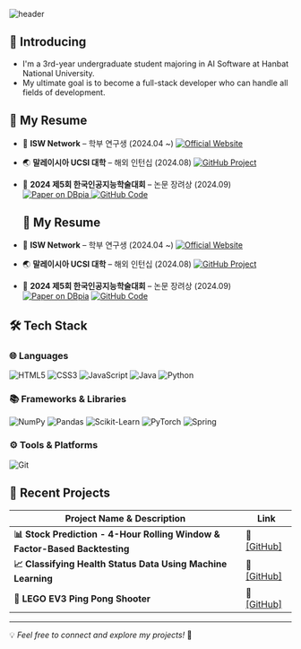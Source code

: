 
<div>
  
  <!--Header-->
  ![header](https://capsule-render.vercel.app/api?type=waving&color=gradient&height=300&section=header&text=Good%20to%20see%20you%20%F0%9F%A4%97)


  
</div>

<div>
  <!--Body-->

  ## 👀 Introducing
  
-  I'm a 3rd-year undergraduate student majoring in AI Software at Hanbat National University.
-  My ultimate goal is to become a full-stack developer who can handle all fields of development.
  
## 📌 My Resume

- 🔬 **ISW Network** – 학부 연구생 (2024.04 ~)
  <span style="display: inline-block;">
    <a href="https://sites.google.com/view/hisw">
      <img src="https://img.shields.io/badge/Official%20Website-000000?style=flat-square&logo=Google%20Chrome&logoColor=white" alt="Official Website">
    </a>
  </span>

- 🌏 **말레이시아 UCSI 대학** – 해외 인턴십 (2024.08)
  <span style="display: inline-block;">
    <a href="https://github.com/2024-01-UCSI-HB-project">
      <img src="https://img.shields.io/badge/GitHub%20Project-181717?style=flat-square&logo=GitHub&logoColor=white" alt="GitHub Project">
    </a>
  </span>

- 🥉 **2024 제5회 한국인공지능학술대회** – 논문 장려상 (2024.09)
  <span style="display: inline-block;">
    <a href="https://www.dbpia.co.kr/journal/articleDetail?nodeId=NODE11949311">
      <img src="https://img.shields.io/badge/Paper%20on%20DBpia-FF6F00?style=flat-square&logo=Read%20the%20Docs&logoColor=white" alt="Paper on DBpia">
    </a>
    <a href="https://github.com/HANJAEWOONG1233/Traffic-light-classification-code">
      <img src="https://img.shields.io/badge/GitHub%20Code-181717?style=flat-square&logo=GitHub&logoColor=white" alt="GitHub Code">
    </a>
  </span>



  ## 📌 My Resume

- 🔬 **ISW Network** – 학부 연구생 (2024.04 ~)  [![Official Website](https://img.shields.io/badge/Official%20Website-000000?style=flat-square&logo=Google%20Chrome&logoColor=white)](https://sites.google.com/view/hisw)

- 🌏 **말레이시아 UCSI 대학** – 해외 인턴십 (2024.08)  [![GitHub Project](https://img.shields.io/badge/GitHub%20Project-181717?style=flat-square&logo=GitHub&logoColor=white)](https://github.com/2024-01-UCSI-HB-project)

- 🥉 **2024 제5회 한국인공지능학술대회** – 논문 장려상 (2024.09)  [![Paper on DBpia](https://img.shields.io/badge/Paper%20on%20DBpia-FF6F00?style=flat-square&logo=Read%20the%20Docs&logoColor=white)](https://www.dbpia.co.kr/journal/articleDetail?nodeId=NODE11949311)  [![GitHub Code](https://img.shields.io/badge/GitHub%20Code-181717?style=flat-square&logo=GitHub&logoColor=white)](https://github.com/HANJAEWOONG1233/Traffic-light-classification-code)





## 🛠️ Tech Stack  

### 🌐 Languages   
![HTML5](https://img.shields.io/badge/HTML5-E34F26?style=for-the-badge&logo=html5&logoColor=white)  ![CSS3](https://img.shields.io/badge/CSS3-1572B6?style=for-the-badge&logo=css3&logoColor=white)  ![JavaScript](https://img.shields.io/badge/JavaScript-F7DF1E?style=for-the-badge&logo=javascript&logoColor=black)  ![Java](https://img.shields.io/badge/Java-007396?style=for-the-badge&logo=java&logoColor=white)  ![Python](https://img.shields.io/badge/Python-3776AB?style=for-the-badge&logo=python&logoColor=white)  

### 📚 Frameworks & Libraries 
![NumPy](https://img.shields.io/badge/NumPy-013243?style=for-the-badge&logo=numpy&logoColor=white)  ![Pandas](https://img.shields.io/badge/Pandas-150458?style=for-the-badge&logo=pandas&logoColor=white)  ![Scikit-Learn](https://img.shields.io/badge/Scikit--Learn-F7931E?style=for-the-badge&logo=scikitlearn&logoColor=white)  ![PyTorch](https://img.shields.io/badge/PyTorch-EE4C2C?style=for-the-badge&logo=pytorch&logoColor=white)  ![Spring](https://img.shields.io/badge/Spring-6DB33F?style=for-the-badge&logo=spring&logoColor=white)  

### ⚙️ Tools & Platforms 
![Git](https://img.shields.io/badge/Git-F05032?style=for-the-badge&logo=git&logoColor=white)  

## 🚀 Recent Projects  

| **Project Name & Description** | **Link** |
|----------------------------------|------------|
| **📊 Stock Prediction - 4-Hour Rolling Window & Factor-Based Backtesting** | 🔗 [[GitHub]](https://github.com/HANJAEWOONG1233/Stock-Prediction-RollingWindow) |
| **📈 Classifying Health Status Data Using Machine Learning** |🔗 [[GitHub]](https://github.com/HANJAEWOONG1233/Classifying-health-status-data-using-machine-learning) |
| **🤖 LEGO EV3 Ping Pong Shooter** | 🔗 [[GitHub]](https://github.com/HANJAEWOONG1233/LEGO-EV3-PingPongShooter) |

---

💡 *Feel free to connect and explore my projects!* 🚀  
